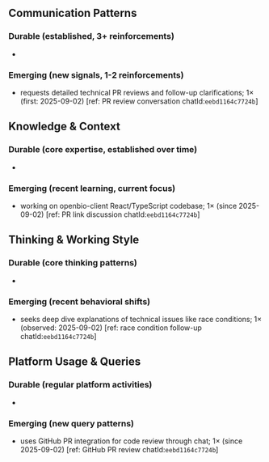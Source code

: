 ## Communication Patterns
### Durable (established, 3+ reinforcements)
- 
### Emerging (new signals, 1-2 reinforcements)
- requests detailed technical PR reviews and follow-up clarifications; 1× (first: 2025-09-02) [ref: PR review conversation chatId:`eebd1164c7724b`]

## Knowledge & Context
### Durable (core expertise, established over time)
- 
### Emerging (recent learning, current focus)  
- working on openbio-client React/TypeScript codebase; 1× (since 2025-09-02) [ref: PR link discussion chatId:`eebd1164c7724b`]

## Thinking & Working Style
### Durable (core thinking patterns)
- 
### Emerging (recent behavioral shifts)
- seeks deep dive explanations of technical issues like race conditions; 1× (observed: 2025-09-02) [ref: race condition follow-up chatId:`eebd1164c7724b`]

## Platform Usage & Queries
### Durable (regular platform activities)
- 
### Emerging (new query patterns)
- uses GitHub PR integration for code review through chat; 1× (since 2025-09-02) [ref: GitHub PR review chatId:`eebd1164c7724b`]